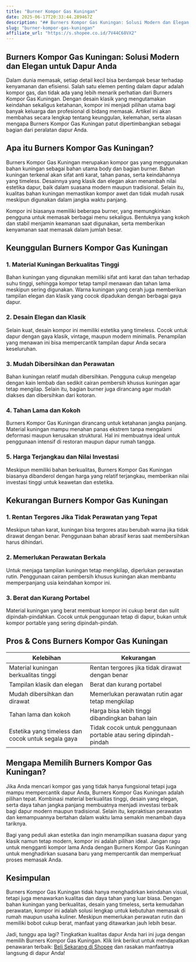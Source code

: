 ```yaml
---
title: "Burner Kompor Gas Kuningan"
date: 2025-06-17T20:33:44.289467Z
description: "## Burners Kompor Gas Kuningan: Solusi Modern dan Elegan untuk Dapur Anda..."
slug: "burner-kompor-gas-kuningan"
affiliate_url: "https://s.shopee.co.id/7V44C68VX2"
---
```

## Burners Kompor Gas Kuningan: Solusi Modern dan Elegan untuk Dapur Anda

Dalam dunia memasak, setiap detail kecil bisa berdampak besar terhadap kenyamanan dan efisiensi. Salah satu elemen penting dalam dapur adalah kompor gas, dan tidak ada yang lebih menarik perhatian dari Burners Kompor Gas Kuningan. Dengan desain klasik yang mengutamakan keindahan sekaligus ketahanan, kompor ini menjadi pilihan utama bagi banyak keluarga dan profesional di bidang memasak. Artikel ini akan membahas secara lengkap tentang keunggulan, kelemahan, serta alasan mengapa Burners Kompor Gas Kuningan patut dipertimbangkan sebagai bagian dari peralatan dapur Anda.

## Apa itu Burners Kompor Gas Kuningan?

Burners Kompor Gas Kuningan merupakan kompor gas yang menggunakan bahan kuningan sebagai bahan utama body dan bagian burner. Bahan kuningan terkenal akan sifat anti karat, tahan panas, serta keindahannya yang timeless. Desainnya yang klasik dan elegan akan menambah nilai estetika dapur, baik dalam suasana modern maupun tradisional. Selain itu, kualitas bahan kuningan memastikan kompor awet dan tidak mudah rusak meskipun digunakan dalam jangka waktu panjang.

Kompor ini biasanya memiliki beberapa burner, yang memungkinkan pengguna untuk memasak berbagai menu sekaligus. Bentuknya yang kokoh dan stabil menjamin keamanan saat digunakan, serta memberikan kenyamanan saat memasak dalam jumlah besar.

## Keunggulan Burners Kompor Gas Kuningan

### 1. Material Kuningan Berkualitas Tinggi

Bahan kuningan yang digunakan memiliki sifat anti karat dan tahan terhadap suhu tinggi, sehingga kompor tetap tampil menawan dan tahan lama meskipun sering digunakan. Warna kuningan yang cerah juga memberikan tampilan elegan dan klasik yang cocok dipadukan dengan berbagai gaya dapur.

### 2. Desain Elegan dan Klasik

Selain kuat, desain kompor ini memiliki estetika yang timeless. Cocok untuk dapur dengan gaya klasik, vintage, maupun modern minimalis. Penampilan yang menawan ini bisa mempercantik tampilan dapur Anda secara keseluruhan.

### 3. Mudah Dibersihkan dan Perawatan

Bahan kuningan relatif mudah dibersihkan. Pengguna cukup mengelap dengan kain lembab dan sedikit cairan pembersih khusus kuningan agar tetap mengilap. Selain itu, bagian burner juga dirancang agar mudah diakses dan dibersihkan dari kotoran.

### 4. Tahan Lama dan Kokoh

Burners Kompor Gas Kuningan dirancang untuk ketahanan jangka panjang. Material kuningan mampu menahan panas ekstrem tanpa mengalami deformasi maupun kerusakan struktural. Hal ini membuatnya ideal untuk penggunaan intensif di restoran maupun dapur rumah tangga.

### 5. Harga Terjangkau dan Nilai Investasi

Meskipun memiliki bahan berkualitas, Burners Kompor Gas Kuningan biasanya dibanderol dengan harga yang relatif terjangkau, memberikan nilai investasi tinggi untuk keawetan dan estetika.

## Kekurangan Burners Kompor Gas Kuningan

### 1. Rentan Tergores Jika Tidak Perawatan yang Tepat

Meskipun tahan karat, kuningan bisa tergores atau berubah warna jika tidak dirawat dengan benar. Penggunaan bahan abrasif keras saat membersihkan harus dihindari.

### 2. Memerlukan Perawatan Berkala

Untuk menjaga tampilan kuningan tetap mengkilap, diperlukan perawatan rutin. Penggunaan cairan pembersih khusus kuningan akan membantu memperpanjang usia keindahan kompor ini.

### 3. Berat dan Kurang Portabel

Material kuningan yang berat membuat kompor ini cukup berat dan sulit dipindah-pindahkan. Cocok untuk penggunaan tetap di dapur, bukan untuk kompor portable yang sering dipindah-pindah.

## Pros & Cons Burners Kompor Gas Kuningan

| Kelebihan                                             | Kekurangan                                              |
| ----------------------------------------------------- | ------------------------------------------------------- |
| Material kuningan berkualitas tinggi                | Rentan tergores jika tidak dirawat dengan benar      |
| Tampilan klasik dan elegan                          | Berat dan kurang portabel                              |
| Mudah dibersihkan dan dirawat                       | Memerlukan perawatan rutin agar tetap mengkilap       |
| Tahan lama dan kokoh                                | Harga bisa lebih tinggi dibandingkan bahan lain       |
| Estetika yang timeless dan cocok untuk segala gaya | Tidak cocok untuk penggunaan portable atau sering dipindah-pindah |

## Mengapa Memilih Burners Kompor Gas Kuningan?

Jika Anda mencari kompor gas yang tidak hanya fungsional tetapi juga mampu mempercantik dapur Anda, Burners Kompor Gas Kuningan adalah pilihan tepat. Kombinasi material berkualitas tinggi, desain yang elegan, serta daya tahan jangka panjang membuatnya menjadi investasi terbaik bagi dapur modern maupun tradisional. Selain itu, kepraktisan perawatan dan kemampuannya bertahan dalam waktu lama semakin menambah daya tariknya.

Bagi yang peduli akan estetika dan ingin menampilkan suasana dapur yang klasik namun tetap modern, kompor ini adalah pilihan ideal. Jangan ragu untuk mengganti kompor lama Anda dengan Burners Kompor Gas Kuningan untuk menghadirkan suasana baru yang mempercantik dan memperkuat proses memasak Anda.

## Kesimpulan

Burners Kompor Gas Kuningan tidak hanya menghadirkan keindahan visual, tetapi juga menawarkan kualitas dan daya tahan yang luar biasa. Dengan bahan kuningan yang berkualitas, desain yang timeless, serta kemudahan perawatan, kompor ini adalah solusi lengkap untuk kebutuhan memasak di rumah maupun usaha kuliner. Meskipun memerlukan perawatan rutin dan memiliki bobot cukup berat, manfaat yang ditawarkan jauh lebih besar.

Jadi, tunggu apa lagi? Tingkatkan kualitas dapur Anda hari ini juga dengan memilih Burners Kompor Gas Kuningan. Klik link berikut untuk mendapatkan penawaran terbaik: [Beli Sekarang di Shopee](https://s.shopee.co.id/7V44C68VX2) dan rasakan manfaatnya langsung di dapur Anda!